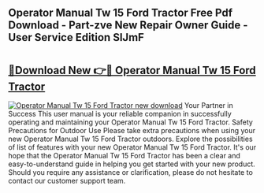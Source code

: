## Operator Manual Tw 15 Ford Tractor Free Pdf Download - Part-zve New Repair Owner Guide - User Service Edition SlJmF

# <h2><a href="http://bc84245.oget.top/?id=Operator+Manual+Tw+15+Ford+Tractor">🔗Download New 👉🔴 Operator Manual Tw 15 Ford Tractor</a></h2>

[![Operator Manual Tw 15 Ford Tractor new download](https://i.imgur.com/5g1atiW.png)](http://bc84245.oget.top/?id=Operator+Manual+Tw+15+Ford+Tractor)
Your Partner in Success This user manual is your reliable companion in successfully operating and maintaining your Operator Manual Tw 15 Ford Tractor. Safety Precautions for Outdoor Use Please take extra precautions when using your new Operator Manual Tw 15 Ford Tractor outdoors. Explore the possibilities of list of features with your new Operator Manual Tw 15 Ford Tractor. It's our hope that the Operator Manual Tw 15 Ford Tractor has been a clear and easy-to-understand guide in helping you get started with your new product. Should you require any assistance or clarification, please do not hesitate to contact our customer support team.
